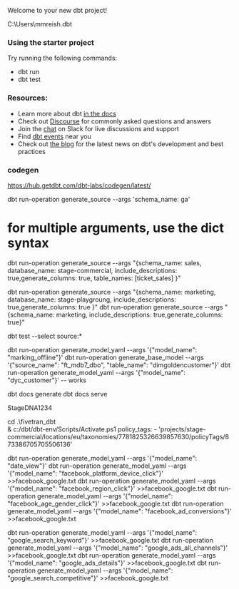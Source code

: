 Welcome to your new dbt project!


C:\Users\mmreish\.dbt

### Using the starter project

Try running the following commands:
- dbt run
- dbt test


### Resources:
- Learn more about dbt [in the docs](https://docs.getdbt.com/docs/introduction)
- Check out [Discourse](https://discourse.getdbt.com/) for commonly asked questions and answers
- Join the [chat](https://community.getdbt.com/) on Slack for live discussions and support
- Find [dbt events](https://events.getdbt.com) near you
- Check out [the blog](https://blog.getdbt.com/) for the latest news on dbt's development and best practices

### codegen
https://hub.getdbt.com/dbt-labs/codegen/latest/


 dbt run-operation generate_source --args 'schema_name: ga'

 # for multiple arguments, use the dict syntax
 dbt run-operation generate_source --args "{schema_name: sales, database_name: stage-commercial, include_descriptions: true,generate_columns: true, table_names: [ticket_sales]   }"

dbt run-operation generate_source --args "{schema_name: marketing, database_name: stage-playgroung, include_descriptions: true,generate_columns: true }"
dbt run-operation generate_source --args "{schema_name: marketing, include_descriptions: true,generate_columns: true}"

dbt test --select source:*


 dbt run-operation generate_model_yaml --args '{"model_name": "marking_offline"}'
dbt run-operation generate_base_model --args '{"source_name": "ft_mdb7_dbo", "table_name": "dimgoldencustomer"}'
 dbt run-operation generate_model_yaml --args '{"model_name": "dyc_customer"}' -- works

 dbt docs generate
 dbt docs serve


 StageDNA1234

 cd .\fivetran_dbt\
 & c:/dbt/dbt-env/Scripts/Activate.ps1
 policy_tags:
          - 'projects/stage-commercial/locations/eu/taxonomies/7781825326639857630/policyTags/873386705705506136'



dbt run-operation generate_model_yaml --args '{"model_name": "date_view"}' 
dbt run-operation generate_model_yaml --args '{"model_name": "facebook_platform_device_click"}' >>facebook_google.txt
dbt run-operation generate_model_yaml --args '{"model_name": "facebook_region_click"}' >>facebook_google.txt
dbt run-operation generate_model_yaml --args '{"model_name": "facebook_age_gender_click"}' >>facebook_google.txt
dbt run-operation generate_model_yaml --args '{"model_name": "facebook_ad_conversions"}' >>facebook_google.txt

dbt run-operation generate_model_yaml --args '{"model_name": "google_search_keyword"}' >>facebook_google.txt
dbt run-operation generate_model_yaml --args '{"model_name": "google_ads_all_channels"}' >>facebook_google.txt
dbt run-operation generate_model_yaml --args '{"model_name": "google_ads_details"}' >>facebook_google.txt
dbt run-operation generate_model_yaml --args '{"model_name": "google_search_competitive"}' >>facebook_google.txt